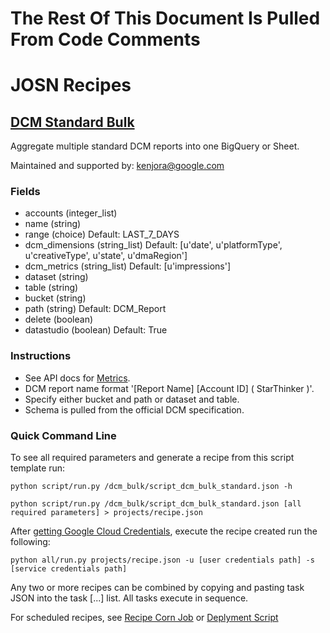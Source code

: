 # The Rest Of This Document Is Pulled From Code Comments


# JOSN Recipes

## [DCM Standard Bulk](/dcm_bulk/script_dcm_bulk_standard.json)

Aggregate multiple standard DCM reports into one BigQuery or Sheet.

Maintained and supported by: kenjora@google.com

### Fields

- accounts (integer_list) 
- name (string) 
- range (choice) Default: LAST_7_DAYS
- dcm_dimensions (string_list) Default: [u'date', u'platformType', u'creativeType', u'state', u'dmaRegion']
- dcm_metrics (string_list) Default: [u'impressions']
- dataset (string) 
- table (string) 
- bucket (string) 
- path (string) Default: DCM_Report
- delete (boolean) 
- datastudio (boolean) Default: True

### Instructions

- See API docs for <a href='https://developers.google.com/doubleclick-advertisers/v3.0/dimensions' target='_blank'>Metrics</a>.
- DCM report name format '[Report Name] [Account ID] ( StarThinker )'.
- Specify either bucket and path or dataset and table.
- Schema is pulled from the official DCM specification.

### Quick Command Line

To see all required parameters and generate a recipe from this script template run:

`python script/run.py /dcm_bulk/script_dcm_bulk_standard.json -h`

`python script/run.py /dcm_bulk/script_dcm_bulk_standard.json [all required parameters] > projects/recipe.json`

After [getting Google Cloud Credentials](/auth/README.md), execute the recipe created run the following:

`python all/run.py projects/recipe.json -u [user credentials path] -s [service credentials path]`

Any two or more recipes can be combined by copying and pasting task JSON into the task [...] list.  All tasks execute in sequence.

For scheduled recipes, see [Recipe Corn Job](/cron/README.md) or [Deplyment Script](/deploy/README.md)

